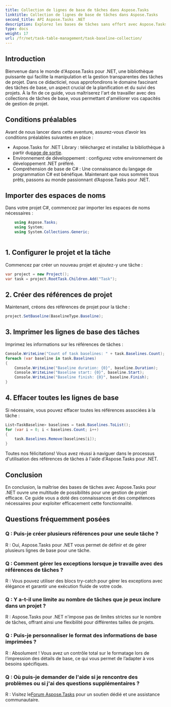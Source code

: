 ```yaml
---
title: Collection de lignes de base de tâches dans Aspose.Tasks
linktitle: Collection de lignes de base de tâches dans Aspose.Tasks
second_title: API Aspose.Tasks .NET
description: Explorez les bases de tâches sans effort avec Aspose.Tasks pour .NET. Une gestion de projet efficace simplifiée. Télécharger maintenant! #Aspose.Tasks #MS Project
type: docs
weight: 17
url: /fr/net/task-table-management/task-baseline-collection/
---
```

## Introduction
Bienvenue dans le monde d'Aspose.Tasks pour .NET, une bibliothèque puissante qui facilite la manipulation et la gestion transparentes des tâches de projet. Dans ce didacticiel, nous approfondirons le domaine fascinant des tâches de base, un aspect crucial de la planification et du suivi des projets. À la fin de ce guide, vous maîtriserez l'art de travailler avec des collections de tâches de base, vous permettant d'améliorer vos capacités de gestion de projet.
## Conditions préalables
Avant de nous lancer dans cette aventure, assurez-vous d’avoir les conditions préalables suivantes en place :
-  Aspose.Tasks for .NET Library : téléchargez et installez la bibliothèque à partir du[page de sortie](https://releases.aspose.com/tasks/net/).
- Environnement de développement : configurez votre environnement de développement .NET préféré.
- Compréhension de base de C# : Une connaissance du langage de programmation C# est bénéfique.
Maintenant que nous sommes tous prêts, passons au monde passionnant d’Aspose.Tasks pour .NET.
## Importer des espaces de noms
Dans votre projet C#, commencez par importer les espaces de noms nécessaires :
```csharp
    using Aspose.Tasks;
    using System;
    using System.Collections.Generic;
    
```
## 1. Configurer le projet et la tâche
Commencez par créer un nouveau projet et ajoutez-y une tâche :
```csharp
var project = new Project();
var task = project.RootTask.Children.Add("Task");
```
## 2. Créer des références de projet
Maintenant, créons des références de projet pour la tâche :
```csharp
project.SetBaseline(BaselineType.Baseline);
```
## 3. Imprimer les lignes de base des tâches
Imprimez les informations sur les références de tâches :
```csharp
Console.WriteLine("Count of task baselines: " + task.Baselines.Count);
foreach (var baseline in task.Baselines)
{
    Console.WriteLine("Baseline duration: {0}", baseline.Duration);
    Console.WriteLine("Baseline start: {0}", baseline.Start);
    Console.WriteLine("Baseline finish: {0}", baseline.Finish);
}
```
## 4. Effacer toutes les lignes de base
Si nécessaire, vous pouvez effacer toutes les références associées à la tâche :
```csharp
List<TaskBaseline> baselines = task.Baselines.ToList();
for (var i = 0; i < baselines.Count; i++)
{
    task.Baselines.Remove(baselines[i]);
}
```
Toutes nos félicitations! Vous avez réussi à naviguer dans le processus d'utilisation des références de tâches à l'aide d'Aspose.Tasks pour .NET.
## Conclusion
En conclusion, la maîtrise des bases de tâches avec Aspose.Tasks pour .NET ouvre une multitude de possibilités pour une gestion de projet efficace. Ce guide vous a doté des connaissances et des compétences nécessaires pour exploiter efficacement cette fonctionnalité.
## Questions fréquemment posées
### Q : Puis-je créer plusieurs références pour une seule tâche ?
R : Oui, Aspose.Tasks pour .NET vous permet de définir et de gérer plusieurs lignes de base pour une tâche.
### Q : Comment gérer les exceptions lorsque je travaille avec des références de tâches ?
R : Vous pouvez utiliser des blocs try-catch pour gérer les exceptions avec élégance et garantir une exécution fluide de votre code.
### Q : Y a-t-il une limite au nombre de tâches que je peux inclure dans un projet ?
R : Aspose.Tasks pour .NET n'impose pas de limites strictes sur le nombre de tâches, offrant ainsi une flexibilité pour différentes tailles de projets.
### Q : Puis-je personnaliser le format des informations de base imprimées ?
R : Absolument ! Vous avez un contrôle total sur le formatage lors de l’impression des détails de base, ce qui vous permet de l’adapter à vos besoins spécifiques.
### Q : Où puis-je demander de l'aide si je rencontre des problèmes ou si j'ai des questions supplémentaires ?
 R : Visitez le[Forum Aspose.Tasks](https://forum.aspose.com/c/tasks/15) pour un soutien dédié et une assistance communautaire.